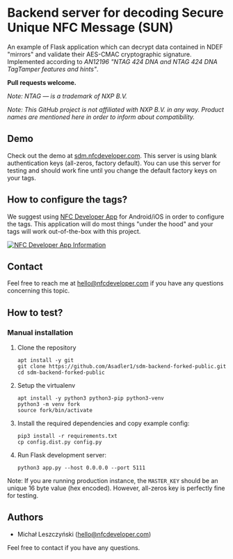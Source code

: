 # Backend server for decoding Secure Unique NFC Message (SUN)

An example of Flask application which can decrypt data contained in NDEF "mirrors" and validate their AES-CMAC cryptographic signature. Implemented according to _AN12196 "NTAG 424 DNA and NTAG 424 DNA TagTamper features and hints"_.

**Pull requests welcome.**

*Note: NTAG — is a trademark of NXP B.V.*

*Note: This GitHub project is not affiliated with NXP B.V. in any way. Product names are mentioned here in order to inform about compatibility.*

## Demo
Check out the demo at [sdm.nfcdeveloper.com](https://sdm.nfcdeveloper.com/). This server is using blank authentication keys (all-zeros, factory default). You can use this server for testing and should work fine until you change the default factory keys on your tags.

## How to configure the tags?
We suggest using [NFC Developer App](https://nfcdeveloper.com/tag-app/tutorial/) for Android/iOS in order to configure the tags. This application will do most things "under the hood" and your tags will work out-of-the-box with this project.

<a href="https://nfcdeveloper.com/tag-app/tutorial/"><img src="https://raw.githubusercontent.com/nfc-developer/sdm-backend/33afbc8ca7abe33326d947610556315e5ba5e842/.github/nfcdeveloperapp-ad.png" title="NFC Developer App Information"></a>

## Contact
Feel free to reach me at hello@nfcdeveloper.com if you have any questions concerning this topic.

## How to test?
### Manual installation
1. Clone the repository
   ```
   apt install -y git
   git clone https://github.com/Asadler1/sdm-backend-forked-public.git
   cd sdm-backend-forked-public
   ```
2. Setup the virtualenv
   ```
   apt install -y python3 python3-pip python3-venv
   python3 -m venv fork
   source fork/bin/activate
   ```
3. Install the required dependencies and copy example config:
   ```
   pip3 install -r requirements.txt
   cp config.dist.py config.py
   ```
4. Run Flask development server:
   ```
   python3 app.py --host 0.0.0.0 --port 5111
   ```

Note: If you are running production instance, the `MASTER_KEY` should be an unique 16 byte value (hex encoded). However, all-zeros key is perfectly fine for testing.

## Authors

* Michał Leszczyński (hello@nfcdeveloper.com)

Feel free to contact if you have any questions.
